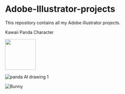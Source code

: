 # Adobe-Illustrator-projects
This repository contains all my Adobe illustrator projects.

Kawaii Panda Character

<img src="https://user-images.githubusercontent.com/56188746/137349926-22c4d14c-d374-4514-b406-4b2ddaf22d8a.png" width="100" height="100">



![panda AI drawing 1](https://user-images.githubusercontent.com/56188746/136991524-1f023f04-4460-448f-99b4-e682fc8d63bd.png)


![Bunny](https://user-images.githubusercontent.com/56188746/137349376-1ddfb390-9548-4f19-9e5d-a1a4c2167779.png)



